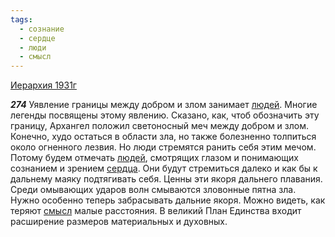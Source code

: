 ```yaml
---
tags:
  - сознание
  - сердце
  - люди
  - смысл
---
```


[Иерархия 1931г](/agni/1931)

___274___
Уявление границы между добром и злом занимает [людей](/tag/#люди). Многие легенды посвящены этому явлению. Сказано, как, чтоб обозначить эту границу, Архангел положил светоносный меч между добром и злом. Конечно, худо остаться в области зла, но также болезненно толпиться около огненного лезвия. Но люди стремятся ранить себя этим мечом. Потому будем отмечать [людей](/tag/#люди), смотрящих глазом и понимающих сознанием и зрением [сердца](/tag/#сердце). Они будут стремиться далеко и как бы к дальнему маяку подтягивать себя. Ценны эти якоря дальнего плавания. Среди омывающих ударов волн смываются зловонные пятна зла. Нужно особенно теперь забрасывать дальние якоря. Можно видеть, как теряют [смысл](/tag/#смысл) малые расстояния. В великий План Единства входит расширение размеров материальных и духовных.   

